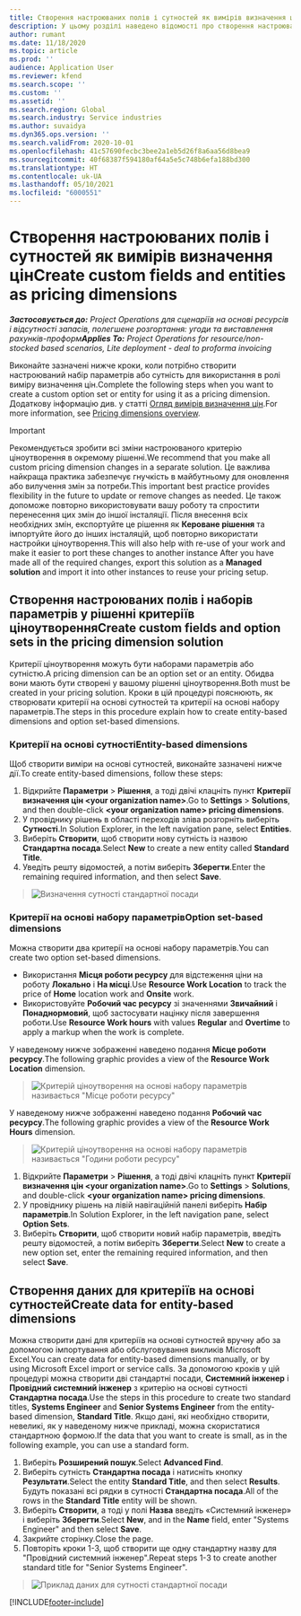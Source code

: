 ```yaml
---
title: Створення настроюваних полів і сутностей як вимірів визначення цін
description: У цьому розділі наведено відомості про створення настроюваних наборів параметрів або сутностей.
author: rumant
ms.date: 11/18/2020
ms.topic: article
ms.prod: ''
audience: Application User
ms.reviewer: kfend
ms.search.scope: ''
ms.custom: ''
ms.assetid: ''
ms.search.region: Global
ms.search.industry: Service industries
ms.author: suvaidya
ms.dyn365.ops.version: ''
ms.search.validFrom: 2020-10-01
ms.openlocfilehash: 41c57690fecbc3bee2a1eb5d26f8a6aa56d8bea9
ms.sourcegitcommit: 40f68387f594180af64a5e5c748b6efa188bd300
ms.translationtype: HT
ms.contentlocale: uk-UA
ms.lasthandoff: 05/10/2021
ms.locfileid: "6000551"
---
```

# <a name="create-custom-fields-and-entities-as-pricing-dimensions"></a><span data-ttu-id="038ab-103">Створення настроюваних полів і сутностей як вимірів визначення цін</span><span class="sxs-lookup"><span data-stu-id="038ab-103">Create custom fields and entities as pricing dimensions</span></span>

<span data-ttu-id="038ab-104">_**Застосовується до:** Project Operations для сценаріїв на основі ресурсів і відсутності запасів, полегшене розгортання: угоди та виставлення рахунків-проформ_</span><span class="sxs-lookup"><span data-stu-id="038ab-104">_**Applies To:** Project Operations for resource/non-stocked based scenarios, Lite deployment - deal to proforma invoicing_</span></span>

<span data-ttu-id="038ab-105">Виконайте зазначені нижче кроки, коли потрібно створити настроюваний набір параметрів або сутність для використання в ролі виміру визначення цін.</span><span class="sxs-lookup"><span data-stu-id="038ab-105">Complete the following steps when you want to create a custom option set or entity for using it as a pricing dimension.</span></span> <span data-ttu-id="038ab-106">Додаткову інформацію див. у статті [Огляд вимірів визначення цін](pricing-dimensions-overview.md).</span><span class="sxs-lookup"><span data-stu-id="038ab-106">For more information, see [Pricing dimensions overview](pricing-dimensions-overview.md).</span></span>  

> [!IMPORTANT]
> <span data-ttu-id="038ab-107">Рекомендується зробити всі зміни настроюваного критерію ціноутворення в окремому рішенні.</span><span class="sxs-lookup"><span data-stu-id="038ab-107">We recommend that you make all custom pricing dimension changes in a separate solution.</span></span> <span data-ttu-id="038ab-108">Це важлива найкраща практика забезпечує гнучкість в майбутньому для оновлення або вилучення змін за потреби.</span><span class="sxs-lookup"><span data-stu-id="038ab-108">This important best practice provides flexibility in the future to update or remove changes as needed.</span></span> <span data-ttu-id="038ab-109">Це також допоможе повторно використовувати вашу роботу та спростити перенесення цих змін до іншої інсталяції. Після внесення всіх необхідних змін, експортуйте це рішення як **Кероване рішення** та імпортуйте його до інших інсталяцій, щоб повторно використати настройки ціноутворення.</span><span class="sxs-lookup"><span data-stu-id="038ab-109">This will also help with re-use of your work and make it easier to port these changes to another instance After you have made all of the required changes, export this solution as a **Managed solution** and import it into other instances to reuse your pricing setup.</span></span>

  
## <a name="create-custom-fields-and-option-sets-in-the-pricing-dimension-solution"></a><span data-ttu-id="038ab-110">Створення настроюваних полів і наборів параметрів у рішенні критеріїв ціноутворення</span><span class="sxs-lookup"><span data-stu-id="038ab-110">Create custom fields and option sets in the pricing dimension solution</span></span>

<span data-ttu-id="038ab-111">Критерії ціноутворення можуть бути наборами параметрів або сутністю.</span><span class="sxs-lookup"><span data-stu-id="038ab-111">A pricing dimension can be an option set or an entity.</span></span> <span data-ttu-id="038ab-112">Обидва вони мають бути створені у вашому рішенні ціноутворення.</span><span class="sxs-lookup"><span data-stu-id="038ab-112">Both must be created in your pricing solution.</span></span> <span data-ttu-id="038ab-113">Кроки в цій процедурі пояснюють, як створювати критерії на основі сутностей та критерії на основі набору параметрів.</span><span class="sxs-lookup"><span data-stu-id="038ab-113">The steps in this procedure explain how to create entity-based dimensions and option set-based dimensions.</span></span>

### <a name="entity-based-dimensions"></a><span data-ttu-id="038ab-114">Критерії на основі сутності</span><span class="sxs-lookup"><span data-stu-id="038ab-114">Entity-based dimensions</span></span>
<span data-ttu-id="038ab-115">Щоб створити виміри на основі сутностей, виконайте зазначені нижче дії.</span><span class="sxs-lookup"><span data-stu-id="038ab-115">To create entity-based dimensions, follow these steps:</span></span>

1. <span data-ttu-id="038ab-116">Відкрийте **Параметри** > **Рішення**, а тоді двічі клацніть пункт **Критерії визначення цін \<your organization name>**.</span><span class="sxs-lookup"><span data-stu-id="038ab-116">Go to **Settings** > **Solutions**, and then double-click **\<your organization name> pricing dimensions**.</span></span>
2. <span data-ttu-id="038ab-117">У провіднику рішень в області переходів зліва розгорніть виберіть **Сутності**.</span><span class="sxs-lookup"><span data-stu-id="038ab-117">In Solution Explorer, in the left navigation pane, select **Entities**.</span></span>
3. <span data-ttu-id="038ab-118">Виберіть **Створити**, щоб створити нову сутність із назвою **Стандартна посада**.</span><span class="sxs-lookup"><span data-stu-id="038ab-118">Select **New** to create a new entity called **Standard Title**.</span></span> 
4. <span data-ttu-id="038ab-119">Уведіть решту відомостей, а потім виберіть **Зберегти**.</span><span class="sxs-lookup"><span data-stu-id="038ab-119">Enter the remaining required information, and then select **Save**.</span></span>

> ![Визначення сутності стандартної посади](media/Standard-Title-entity-definition.png)

### <a name="option-set-based-dimensions"></a><span data-ttu-id="038ab-121">Критерії на основі набору параметрів</span><span class="sxs-lookup"><span data-stu-id="038ab-121">Option set-based dimensions</span></span> 
<span data-ttu-id="038ab-122">Можна створити два критерії на основі набору параметрів.</span><span class="sxs-lookup"><span data-stu-id="038ab-122">You can create two option set-based dimensions.</span></span> 

- <span data-ttu-id="038ab-123">Використання **Місця роботи ресурсу** для відстеження ціни на роботу **Локально** і **На місці**.</span><span class="sxs-lookup"><span data-stu-id="038ab-123">Use **Resource Work Location** to track the price of **Home** location work and **Onsite** work.</span></span> 
- <span data-ttu-id="038ab-124">Використовуйте **Робочий час ресурсу** зі значеннями **Звичайний** і **Понаднормовий**, щоб застосувати націнку після завершення роботи.</span><span class="sxs-lookup"><span data-stu-id="038ab-124">Use **Resource Work hours** with values **Regular** and **Overtime** to apply a markup when the work is complete.</span></span>

<span data-ttu-id="038ab-125">У наведеному нижче зображенні наведено подання **Місце роботи ресурсу**.</span><span class="sxs-lookup"><span data-stu-id="038ab-125">The following graphic provides a view of the **Resource Work Location** dimension.</span></span> 

> ![Критерій ціноутворення на основі набору параметрів називається "Місце роботи ресурсу"](media/Option-set-PD-called-Resource-Work-Location.png)

<span data-ttu-id="038ab-127">У наведеному нижче зображенні наведено подання **Робочий час ресурсу**.</span><span class="sxs-lookup"><span data-stu-id="038ab-127">The following graphic provides a view of the **Resource Work Hours** dimension.</span></span> 

> ![Критерій ціноутворення на основі набору параметрів називається "Години роботи ресурсу"](media/Option-set-PD-called-Resource-Work-Hours.png)

1. <span data-ttu-id="038ab-129">Відкрийте **Параметри** > **Рішення**, а тоді двічі клацніть пункт **Критерії визначення цін \<your organization name>**.</span><span class="sxs-lookup"><span data-stu-id="038ab-129">Go to **Settings** > **Solutions**, and double-click  **\<your organization name> pricing dimensions**.</span></span> 
2. <span data-ttu-id="038ab-130">У провіднику рішень на лівій навігаційній панелі виберіть **Набір параметрів**.</span><span class="sxs-lookup"><span data-stu-id="038ab-130">In Solution Explorer, in the left navigation pane, select  **Option Sets**.</span></span> 
3. <span data-ttu-id="038ab-131">Виберіть **Створити**, щоб створити новий набір параметрів, введіть решту відомостей, а потім виберіть **Зберегти**.</span><span class="sxs-lookup"><span data-stu-id="038ab-131">Select **New** to create a new option set, enter the remaining required information, and then select **Save**.</span></span>

## <a name="create-data-for-entity-based-dimensions"></a><span data-ttu-id="038ab-132">Створення даних для критеріїв на основі сутностей</span><span class="sxs-lookup"><span data-stu-id="038ab-132">Create data for entity-based dimensions</span></span>

<span data-ttu-id="038ab-133">Можна створити дані для критеріїв на основі сутностей вручну або за допомогою імпортування або обслуговування викликів Microsoft Excel.</span><span class="sxs-lookup"><span data-stu-id="038ab-133">You can create data for entity-based dimensions manually, or by using Microsoft Excel import or service calls.</span></span> <span data-ttu-id="038ab-134">За допомогою кроків у цій процедурі можна створити дві стандартні посади, **Системний інженер** і **Провідний системний інженер** з критерію на основі сутності **Стандартна посада**.</span><span class="sxs-lookup"><span data-stu-id="038ab-134">Use the steps in this procedure to create two standard titles, **Systems Engineer** and **Senior Systems Engineer** from the entity-based dimension, **Standard Title**.</span></span> <span data-ttu-id="038ab-135">Якщо дані, які необхідно створити, невеликі, як у наведеному нижче прикладі, можна скористатися стандартною формою.</span><span class="sxs-lookup"><span data-stu-id="038ab-135">If the data that you want to create is small, as in the following example, you can use a standard form.</span></span>

1. <span data-ttu-id="038ab-136">Виберіть **Розширений пошук**.</span><span class="sxs-lookup"><span data-stu-id="038ab-136">Select **Advanced Find**.</span></span>
2. <span data-ttu-id="038ab-137">Виберіть сутність **Стандартна посада** і натисніть кнопку **Результати**.</span><span class="sxs-lookup"><span data-stu-id="038ab-137">Select the entity **Standard Title**, and then select **Results**.</span></span> <span data-ttu-id="038ab-138">Будуть показані всі рядки в сутності **Стандартна посада**.</span><span class="sxs-lookup"><span data-stu-id="038ab-138">All of the rows in the **Standard Title** entity will be shown.</span></span>
3. <span data-ttu-id="038ab-139">Виберіть **Створити**, а тоді у полі **Назва** введіть «Системний інженер» і виберіть **Зберегти**.</span><span class="sxs-lookup"><span data-stu-id="038ab-139">Select **New**, and in the **Name** field, enter "Systems Engineer" and then select **Save**.</span></span>
4. <span data-ttu-id="038ab-140">Закрийте сторінку.</span><span class="sxs-lookup"><span data-stu-id="038ab-140">Close the page.</span></span> 
5. <span data-ttu-id="038ab-141">Повторіть кроки 1-3, щоб створити ще одну стандартну назву для "Провідний системний інженер".</span><span class="sxs-lookup"><span data-stu-id="038ab-141">Repeat steps 1-3 to create another standard title for "Senior Systems Engineer".</span></span>

> ![Приклад даних для сутності стандартної посади](media/ST-data.png)


[!INCLUDE[footer-include](../includes/footer-banner.md)]